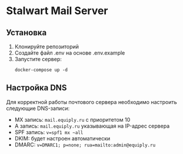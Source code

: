 # Stalwart Mail Server

## Установка

1. Клонируйте репозиторий
2. Создайте файл .env на основе .env.example
3. Запустите сервер:
   ```
   docker-compose up -d
   ```

## Настройка DNS

Для корректной работы почтового сервера необходимо настроить следующие DNS-записи:

- MX запись: `mail.equiply.ru` с приоритетом 10
- A запись: `mail.equiply.ru` указывающая на IP-адрес сервера
- SPF запись: `v=spf1 mx ~all`
- DKIM: будет настроен автоматически
- DMARC: `v=DMARC1; p=none; rua=mailto:admin@equiply.ru`
```